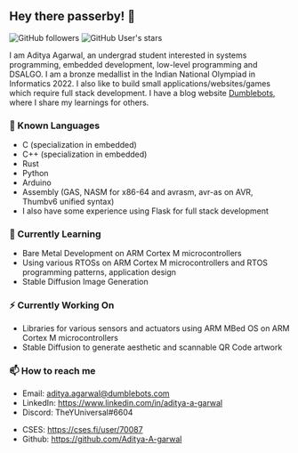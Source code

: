 ## Hey there passerby! 👋

![GitHub followers](https://img.shields.io/github/followers/Aditya-A-garwal?style=flat-square&color=green)
![GitHub User's stars](https://img.shields.io/github/stars/Aditya-A-garwal?style=flat-square&color=cyan)

I am Aditya Agarwal, an undergrad student interested in systems programming, embedded development, low-level programming and DSALGO. I am a bronze medallist in the Indian National Olympiad in Informatics 2022. I also like to build small applications/websites/games which require full stack development.
I have a blog website [Dumblebots](https://www.dumblebots.com), where I share my learnings for others.

### 💬 Known Languages
- C (specialization in embedded)
- C++ (specialization in embedded)
- Rust
- Python
- Arduino
- Assembly (GAS, NASM for x86-64 and avrasm, avr-as on AVR, Thumbv6 unified syntax)
- I also have some experience using Flask for full stack development

### 🌱 Currently Learning
- Bare Metal Development on ARM Cortex M microcontrollers
- Using various RTOSs on ARM Cortex M microcontrollers and RTOS programming patterns, application design
- Stable Diffusion Image Generation

### ⚡ Currently Working On
- Libraries for various sensors and actuators using ARM MBed OS on ARM Cortex M microcontrollers
- Stable Diffusion to generate aesthetic and scannable QR Code artwork

### 📫 How to reach me
- Email: aditya.agarwal@dumblebots.com
- LinkedIn: https://www.linkedin.com/in/aditya-a-garwal
- Discord: TheYUniversal#6604
<!-- - Codeforces: https://codeforces.com/profile/Aditya-A-garwal
- Codechef: https://www.codechef.com/users/aditya_a_grwal -->
- CSES: https://cses.fi/user/70087
- Github: https://github.com/Aditya-A-garwal

<!--
**Aditya-A-garwal/Aditya-A-garwal** is a ✨ _special_ ✨ repository because its `README.md` (this file) appears on your GitHub profile.

Here are some ideas to get you started:

- 🔭 I’m currently working on ...
- 🌱 I’m currently learning ...
- 👯 I’m looking to collaborate on ...
- 🤔 I’m looking for help with ...
- 💬 Ask me about ...
- 📫 How to reach me: ...
- 😄 Pronouns: ...
- ⚡ Fun fact: ...
-->

